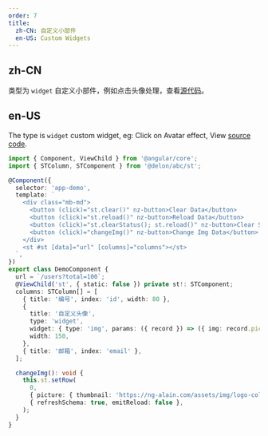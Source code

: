 ```yaml
---
order: 7
title:
  zh-CN: 自定义小部件
  en-US: Custom Widgets
---
```


## zh-CN

类型为 `widget` 自定义小部件，例如点击头像处理，查看[源代码](https://github.com/ng-alain/delon/blob/master/src/app/shared/st-widget/img.ts)。

## en-US

The type is `widget` custom widget, eg: Click on Avatar effect, View [source code](https://github.com/ng-alain/delon/blob/master/src/app/shared/st-widget/img.ts).

```ts
import { Component, ViewChild } from '@angular/core';
import { STColumn, STComponent } from '@delon/abc/st';

@Component({
  selector: 'app-demo',
  template: `
    <div class="mb-md">
      <button (click)="st.clear()" nz-button>Clear Data</button>
      <button (click)="st.reload()" nz-button>Reload Data</button>
      <button (click)="st.clearStatus(); st.reload()" nz-button>Clear Status</button>
      <button (click)="changeImg()" nz-button>Change Img Data</button>
    </div>
    <st #st [data]="url" [columns]="columns"></st>
  `,
})
export class DemoComponent {
  url = `/users?total=100`;
  @ViewChild('st', { static: false }) private st!: STComponent;
  columns: STColumn[] = [
    { title: '编号', index: 'id', width: 80 },
    {
      title: '自定义头像',
      type: 'widget',
      widget: { type: 'img', params: ({ record }) => ({ img: record.picture.thumbnail }) },
      width: 150,
    },
    { title: '邮箱', index: 'email' },
  ];

  changeImg(): void {
    this.st.setRow(
      0,
      { picture: { thumbnail: 'https://ng-alain.com/assets/img/logo-color.svg' } },
      { refreshSchema: true, emitReload: false },
    );
  }
}
```
